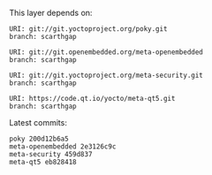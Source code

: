 This layer depends on:

    URI: git://git.yoctoproject.org/poky.git
    branch: scarthgap

    URI: git://git.openembedded.org/meta-openembedded
    branch: scarthgap

    URI: git://git.yoctoproject.org/meta-security.git
    branch: scarthgap

    URI: https://code.qt.io/yocto/meta-qt5.git
    branch: scarthgap

Latest commits:

    poky 200d12b6a5
    meta-openembedded 2e3126c9c
    meta-security 459d837
    meta-qt5 eb828418
